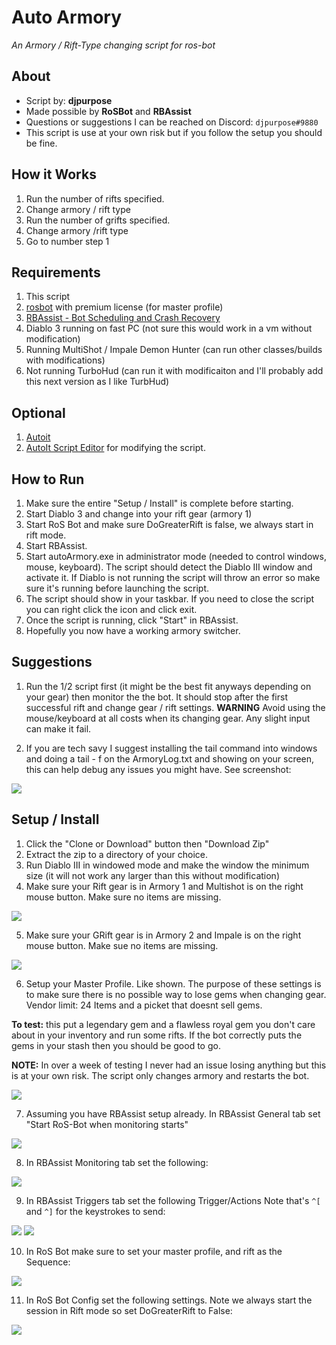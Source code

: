 # Auto Armory 
*An Armory / Rift-Type changing script for ros-bot*

## About
* Script by: **djpurpose**
* Made possible by **RoSBot** and **RBAssist**
* Questions or suggestions I can be reached on Discord: `djpurpose#9880`
* This script is use at your own risk but if you follow the setup you should be fine.

## How it Works
1. Run the number of rifts specified.
2. Change armory / rift type
3. Run the number of grifts specified.
4. Change armory /rift type
5. Go to number step 1

## Requirements
1. This script
2. [rosbot](www.ros-bot.com) with premium license (for master profile)
3. [RBAssist - Bot Scheduling and Crash Recovery](https://www.ros-bot.com/forums/general-discussion/rbassist-bot-scheduling-and-crash-recovery-1376373)
4. Diablo 3 running on fast PC (not sure this would work in a vm without modification)
5. Running MultiShot / Impale Demon Hunter (can run other classes/builds with modifications)
6. Not running TurboHud (can run it with modificaiton and I'll probably add this next version as I like TurbHud)

## Optional
1. [Autoit](https://www.autoitscript.com/cgi-bin/getfile.pl?autoit3/autoit-v3-setup.exe) 
2. [AutoIt Script Editor](https://www.autoitscript.com/site/autoit-script-editor/downloads/) for modifying the script. 

## How to Run
1. Make sure the entire "Setup / Install" is complete before starting.
2. Start Diablo 3 and change into your rift gear (armory 1)
3. Start RoS Bot and make sure DoGreaterRift is false, we always start in rift mode.
4. Start RBAssist.
5. Start autoArmory.exe in administrator mode (needed to control windows, mouse, keyboard). The script should detect the Diablo III window and activate it. If Diablo is not running the script will throw an error so make sure it's running before launching the script. 
6. The script should show in your taskbar. If you need to close the script you can right click the icon and click exit.
7. Once the script is running, click "Start" in RBAssist.
8. Hopefully you now have a working armory switcher. 

## Suggestions
1. Run the 1/2 script first (it might be the best fit anyways depending on your gear) then monitor the the bot. It should stop after the first successful rift and change gear / rift settings. **WARNING** Avoid using the mouse/keyboard at all costs when its changing gear. Any slight input can make it fail. 

2. If you are tech savy I suggest installing the tail command into windows and doing a tail - f on the ArmoryLog.txt and showing on your screen, this can help debug any issues you might have. See screenshot:

 ![](readmeImages/tail.PNG)



## Setup / Install
1. Click the "Clone or Download" button then "Download Zip"
2. Extract the zip to a directory of your choice. 
3. Run Diablo III in windowed mode and make the window the minimum size (it will not work any larger than this without modification)
4. Make sure your Rift gear is in Armory 1 and Multishot is on the right mouse button. Make sure no items are missing.

 ![](readmeImages/Armory1.PNG)

5. Make sure your GRift gear is in Armory 2 and Impale is on the right mouse button. Make sue no items are missing.

 ![](readmeImages/Armory2.PNG)

6. Setup your Master Profile. Like shown. The purpose of these settings is to make sure there is no possible way to lose gems when changing gear. Vendor limit: 24 Items and a picket that doesnt sell gems.

 **To test:** this put a legendary gem and a flawless royal gem you don't care about in your inventory and run some rifts. If the bot correctly puts the gems in your stash then you should be good to go. 

 **NOTE:** In over a week of testing I never had an issue losing anything but this is at your own risk. The script only changes armory and restarts the bot. 

 ![](readmeImages/MasterProfile.PNG)

7. Assuming you have RBAssist setup already. In RBAssist General tab set "Start RoS-Bot when monitoring starts"

 ![](readmeImages/RBAMain.PNG)

8. In RBAssist Monitoring tab set the following:

 ![](readmeImages/RBAMonitoring.PNG)

9. In RBAssist Triggers tab set the following Trigger/Actions Note that's `^[` and `^]` for the keystrokes to send:

 ![](readmeImages/RBATriggers.PNG)
 ![](readmeImages/RBATriggers2.PNG)

10. In RoS Bot make sure to set your master profile, and rift as the Sequence:

 ![](readmeImages/RosBot.PNG)

11. In RoS Bot Config set the following settings. Note we always start the session in Rift mode so set DoGreaterRift to False:

 ![](readmeImages/RosBotConfig.PNG)









